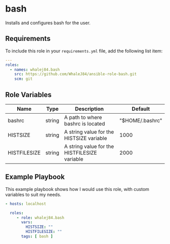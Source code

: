 bash
=========

Installs and configures bash for the user.

Requirements
------------

To include this role in your `requirements.yml` file, add the following list item:

```yaml
---
roles:
  - names: whalej84.bash
    src: https://github.com/WhaleJ84/ansible-role-bash.git
    scm: git
```

Role Variables
--------------

| Name | Type | Description | Default |
| ---- | ---- | ----------- | ------- |
| bashrc | string | A path to where bashrc is located | "$HOME/.bashrc" |
| HISTSIZE | string | A string value for the HISTSIZE variable | 1000 |
| HISTFILESIZE | string | A string value for the HISTFILESIZE variable | 2000 |

Example Playbook
----------------

This example playbook shows how I would use this role, with custom variables to suit my needs.

```yaml
- hosts: localhost

  roles:
     - role: whalej84.bash
       vars:
         HISTSIZE: ""
         HISTFILESIZE: ""
       tags: [ bash ]
```
